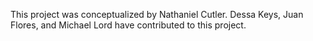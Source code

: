 This project was conceptualized by Nathaniel Cutler.
Dessa Keys, Juan Flores, and Michael Lord have contributed to this project.